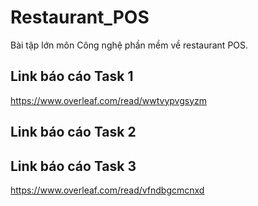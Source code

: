 # Restaurant_POS
Bài tập lớn môn Công nghệ phần mềm về restaurant POS.    
## Link báo cáo Task 1
https://www.overleaf.com/read/wwtvypvgsyzm
## Link báo cáo Task 2
## Link báo cáo Task 3
https://www.overleaf.com/read/vfndbgcmcnxd
